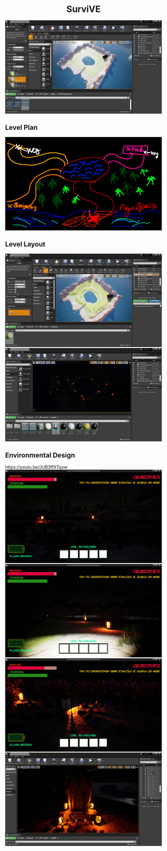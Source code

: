 <html>
<body>
<h1 align="center"> SurviVE </h1> 
<img src="./Images/1.jpg" width="600" height="300"> 
 
<h2 align="left"> Level Plan </h2> 
<img src="https://github.com/ReanSchwarzer1/SurviVE/blob/main/Level%20Plan%20and%20game%20design/Level%20Plan%201.png" width="600" height="300"> 


<h2 align="left"> Level Layout </h2> 
<img src="./Images/2.jpg" width="600" height="300"> 
<img src="./Images/3.jpg" width="600" height="300"> 


<h2 align="left"> Environmental Design </h2> 
https://youtu.be/JUB3ffXTqxw

<img src="./Images/4.jpg" width="600" height="300"> 
<img src="./Images/5.jpg" width="600" height="300"> 
<img src="./Images/6.jpg" width="600" height="300"> 
<img src="./Images/7.jpg" width="600" height="300"> 
